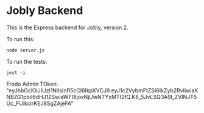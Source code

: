 # Jobly Backend

This is the Express backend for Jobly, version 2.

To run this:

    node server.js

To run the tests:

    jest -i


Frodo Admin TOken: "eyJhbGciOiJIUzI1NiIsInR5cCI6IkpXVCJ9.eyJ1c2VybmFtZSI6IkZyb2RvIiwiaXNBZG1pbiI6dHJ1ZSwiaWF0IjoxNjUwNTYxMTI2fQ.K8_5JvLSQ3A9l_ZVINJT5Uc_FUikcirKEJ8SgZAjeFA"